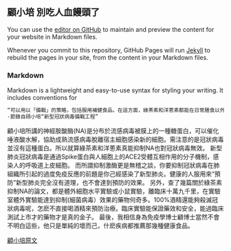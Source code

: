 ## 顧小培 別吃人血饅頭了

You can use the [editor on GitHub](https://github.com/examino/examino.github.io/edit/master/README.md) to maintain and preview the content for your website in Markdown files.

Whenever you commit to this repository, GitHub Pages will run [Jekyll](https://jekyllrb.com/) to rebuild the pages in your site, from the content in your Markdown files.

### Markdown

Markdown is a lightweight and easy-to-use syntax for styling your writing. It includes conventions for

```markdown
“可以用以「備戰」的策略，包括服用補健食品。在這方面，綠茶素和洋蔥素都能在日常膳食以外，補充身體之不足。綠茶素和洋蔥素能抑制激酶。綠茶素和洋蔥素也都能抑制「神經胺酸酶」，令病毒不能走出細胞肆虐，更不會在空氣中傳播。”
-節錄自頋小培“新型冠狀病毒備戰工程”
```
顧小培所講的神經胺酸酶(NA)是分布於流感病毒被膜上的一種糖蛋白，可以催化唾液酸水解，協助成熟流感病毒脫離宿主細胞感染新的細胞。需注意的是冠狀病毒並沒有這種蛋白。所以就算綠茶素和洋蔥素真能抑制NA也對冠狀病毒無效。
新型肺炎冠狀病毒是通過Spike蛋白與人細胞上的ACE2受體互相作用的分子機制，感染人的呼吸道上皮細胞。
而所謂抑制激酶更是無稽之談，你要抑制冠狀病毒在肺組織所引起的過度免疫反應的前題是你己經感染了新型肺炎。健康的人服用來“預防”新型肺炎完全沒有道理，也不會達到預防的效果。
另外，查了幾篇關於綠茶素抑制NA的論文，都是體外細胞水平實驗或小鼠實驗，離臨床十萬九千里，在實驗室體外實驗能達到抑制(細菌病毒）效果的藥物何奇多。100%酒精還能夠殺滅冠狀病毒呢，怎麽不直接喝酒精來預防治療。臨床實驗能保證藥效和安全，能過臨床測試上市才的藥物才是真的金子。
最後，我相信身為免疫學博士顧博士當然不會不明白這些，他只是單純的壞而己，什麽疾病都推薦那幾種健康食品。

[顧小培原文](https://www.master-insight.com/%e6%96%b0%e5%9e%8b%e5%86%a0%e7%8b%80%e7%97%85%e6%af%92%e5%82%99%e6%88%b0%e5%b7%a5%e7%a8%8b/)
